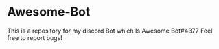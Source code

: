 # Awesome-Bot
This is a repository for my discord Bot which Is Awesome Bot#4377  Feel free to report bugs!
